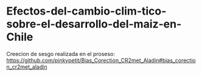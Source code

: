 # Efectos-del-cambio-clim-tico-sobre-el-desarrollo-del-maiz-en-Chile


Creecion de sesgo realizada en el proseso:
https://github.com/pinkypetit/Bias_Corection_CR2met_Aladin#bias_corection_cr2met_aladin
